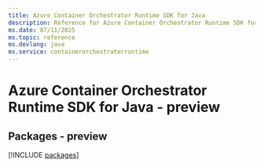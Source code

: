 ```yaml
---
title: Azure Container Orchestrator Runtime SDK for Java
description: Reference for Azure Container Orchestrator Runtime SDK for Java
ms.date: 07/11/2025
ms.topic: reference
ms.devlang: java
ms.service: containerorchestratorruntime
---
```

# Azure Container Orchestrator Runtime SDK for Java - preview
## Packages - preview
[!INCLUDE [packages](container-orchestrator-runtime-index.md)]